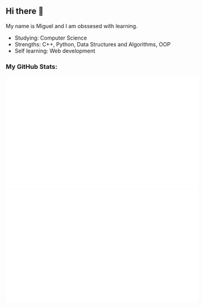 ## Hi there 👋

My name is Miguel and I am obssesed with learning.
- Studying: Computer Science
- Strengths: C++, Python, Data Structures and Algorithms, OOP
- Self learning: Web development

### My GitHub Stats:
 <!---<div>
  <img height="180em" width=50% src="https://github-readme-stats.vercel.app/api?username=marriagav&show_icons=true&hide_border=true&&count_private=true&include_all_commits=true&theme=react" />
  <img height="180em" width=49.5% src="https://github-readme-stats.vercel.app/api/top-langs/?username=marriagav&show_icons=true&hide_border=true&layout=compact&langs_count=8&theme=react&count_private=true"/>
</div>-->

<div align="center">

![](https://github.com/marriagav/mystats/blob/master/generated/overview.svg)
![](https://github.com/marriagav/mystats/blob/master/generated/languages.svg)


</div>
